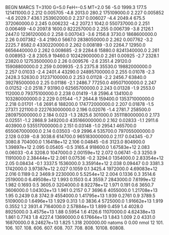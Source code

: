 BEGN
MARCS T=3100 G=5.0 FeH=-0.5 MT=2.0
                  56
-5.0 1999.3 177.5 121411000.0 2.212 0.005705 
-4.8 2013.0 280.2 175109000.0 2.227 0.005852 
-4.6 2029.7 436.1 253902000.0 2.237 0.006027 
-4.4 2049.4 675.5 372060000.0 2.245 0.006232 
-4.2 2072.1 1042.0 550737000.0 2.251 0.006469 
-4.0 2097.8 1600.0 822257000.0 2.255 0.006739 
-3.8 2126.1 2447.0 1236120000.0 2.258 0.007043 
-3.6 2156.8 3730.0 1868600000.0 2.26 0.007382 
-3.4 2190.0 5667.0 2838050000.0 2.262 0.007762 
-3.2 2225.7 8582.0 4330220000.0 2.262 0.008189 
-3.0 2264.7 12950.0 6656440000.0 2.262 0.008685 
-2.9 2284.6 15880.0 8241340000.0 2.261 0.008953 
-2.8 2305.9 19460.0 10242900000.0 2.261 0.00925 
-2.7 2328.1 23820.0 12753500000.0 2.26 0.009576 
-2.6 2351.4 29120.0 15908800000.0 2.259 0.009935 
-2.5 2375.8 35530.0 19882000000.0 2.257 0.01033 
-2.4 2401.4 43290.0 24895700000.0 2.255 0.01078 
-2.3 2428.3 52630.0 31237100000.0 2.253 0.01128 
-2.2 2456.7 63840.0 39278500000.0 2.25 0.01186 
-2.1 2486.7 77250.0 49507100000.0 2.247 0.01252 
-2.0 2518.7 93190.0 62565700000.0 2.243 0.01328 
-1.9 2553.0 112000.0 79375100000.0 2.238 0.01419 
-1.8 2596.4 134100.0 103280000000.0 2.229 0.01544 
-1.7 2644.8 159400.0 135371000000.0 2.218 0.01701 
-1.6 2691.6 188200.0 174772000000.0 2.207 0.01878 
-1.5 2737.1 221100.0 222763000000.0 2.196 0.02076 
-1.4 2781.7 258500.0 280975000000.0 2.184 0.023 
-1.3 2825.6 301000.0 351118000000.0 2.173 0.02551 
-1.2 2868.9 349200.0 435166000000.0 2.162 0.02833 
-1.1 2911.6 403900.0 535517000000.0 2.151 0.03148 
-1.0 2954.1 465700.0 655067000000.0 2.14 0.03503 
-0.9 2996.4 535700.0 797055000000.0 2.128 0.039 
-0.8 3038.6 614700.0 965183000000.0 2.117 0.04345 
-0.7 3080.8 704000.0 1.16418e+12 2.106 0.04845 
-0.6 3123.0 804900.0 1.39897e+12 2.095 0.05405 
-0.5 3165.4 918600.0 1.67583e+12 2.083 0.06033 
-0.4 3208.0 1047000.0 2.00159e+12 2.072 0.06741 
-0.3 3250.9 1191000.0 2.38444e+12 2.061 0.07536 
-0.2 3294.0 1354000.0 2.83354e+12 2.05 0.08434 
-0.1 3337.5 1536000.0 3.35914e+12 2.038 0.09447 
0.0 3381.3 1742000.0 3.97387e+12 2.027 0.1059 
0.1 3425.4 1972000.0 4.69083e+12 2.016 0.1189 
0.2 3469.9 2230000.0 5.5254e+12 2.004 0.1336 
0.3 3514.6 2519000.0 6.49508e+12 1.993 0.1503 
0.4 3559.7 2843000.0 7.6199e+12 1.982 0.1693 
0.5 3605.0 3204000.0 8.92278e+12 1.971 0.191 
0.6 3650.7 3606000.0 1.04302e+13 1.961 0.2157 
0.7 3696.6 4055000.0 1.21708e+13 1.95 0.2439 
0.8 3742.9 4554000.0 1.41795e+13 1.939 0.2761 
0.9 3789.5 5109000.0 1.6496e+13 1.929 0.313 
1.0 3836.4 5725000.0 1.91662e+13 1.919 0.3552 
1.2 3931.4 7164000.0 2.57884e+13 1.899 0.459 
1.4 4028.0 8925000.0 3.4575e+13 1.88 0.5954 
1.6 4126.6 11070000.0 4.62438e+13 1.861 0.7743 
1.8 4227.4 13690000.0 6.17664e+13 1.843 1.009 
2.0 4331.0 16870000.0 8.24627e+13 1.825 1.318 
200000.00
natoms              0      0.00
nmol          12
          101.         106.       107.      108.         606.        607.        608.
          707.         708.       808.    10108.       60808.
